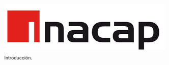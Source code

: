 ![INACAP](https://github.com/INACAP-GST/.github/blob/main/images/Logo-inacap_sinfondo.png) 

Introducción.
